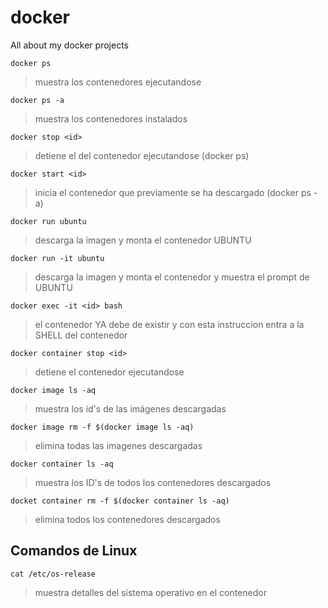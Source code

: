 # docker
All about my docker projects

```
docker ps
```
>muestra los contenedores ejecutandose

```
docker ps -a
```
>muestra los contenedores instalados

```
docker stop <id>
```
>detiene el <id> del contenedor ejecutandose (docker ps)


```
docker start <id>
```
>inicia el contenedor que previamente se ha descargado (docker ps -a)


```
docker run ubuntu
```
>descarga la imagen y monta el contenedor UBUNTU

```
docker run -it ubuntu 
```
>descarga la imagen y monta el contenedor y muestra el prompt de UBUNTU

```
docker exec -it <id> bash
```
>el contenedor YA debe de existir y con esta instruccion entra a la SHELL del contenedor


```
docker container stop <id>
```
>detiene el contenedor <id> ejecutandose


```
docker image ls -aq
```
>muestra los id's de las imágenes descargadas


```
docker image rm -f $(docker image ls -aq)
```
>elimina todas las imagenes descargadas

```
docker container ls -aq
```
>muestra los ID's de todos los contenedores descargados

```
docket container rm -f $(docker container ls -aq)
```
>elimina todos los contenedores descargados






## Comandos de Linux
```
cat /etc/os-release
```
>muestra detalles del sistema operativo en el contenedor

